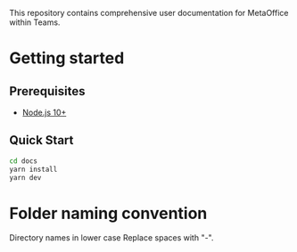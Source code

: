 This repository contains comprehensive user documentation for MetaOffice within Teams.

# Getting started
## Prerequisites

- [Node.js 10+](https://nodejs.org/en)

## Quick Start
```sh
cd docs
yarn install
yarn dev
```

# Folder naming convention
Directory names in lower case
Replace spaces with "-".